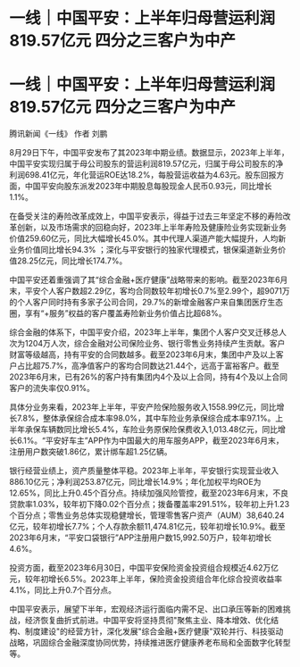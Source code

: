 # 一线｜中国平安：上半年归母营运利润819.57亿元 四分之三客户为中产

# 一线｜中国平安：上半年归母营运利润819.57亿元 四分之三客户为中产

腾讯新闻《一线》 作者 刘鹏

8月29日下午，中国平安发布了其2023年中期业绩。数据显示，2023年上半年，中国平安实现归属于母公司股东的营运利润819.57亿元，归属于母公司股东的净利润698.41亿元，年化营运ROE达18.2%，每股营运收益为4.63元。股东回报方面，中国平安向股东派发2023年中期股息每股现金人民币0.93元，同比增长1.1%。

在备受关注的寿险改革成效上，中国平安表示，得益于过去三年坚定不移的寿险改革创新，以及市场需求的回稳向好，2023年上半年寿险及健康险业务实现新业务价值259.60亿元，同比大幅增长45.0%。其中代理人渠道产能大幅提升，人均新业务价值同比增长94.3%
；深化与平安银行的独家代理模式，银保渠道新业务价值28.25亿元，同比增长174.7%。

中国平安还着重强调了其“综合金融+医疗健康”战略带来的影响。截至2023年6月末，平安个人客户数超2.29亿，客均合同数较年初增长0.7%至2.99个，超9071万的个人客户同时持有多家子公司合同，29.7%的新增金融客户来自集团医疗生态圈，享有“+服务”权益的客户覆盖寿险新业务价值占比超68%。

综合金融的体系下，中国平安介绍，2023年上半年，集团个人客户交叉迁移总人次为1204万人次，综合金融对公司保险业务、银行零售业务持续产生贡献。客户财富等级越高，持有平安的合同数越多。截至2023年6月末，集团中产及以上客户占比超75.7%，高净值客户的客均合同数达21.44个，远高于富裕客户。截至2023年6月末，已有26%的客户持有集团内4个及以上合同，持有4个及以上合同客户的流失率仅0.91%。

具体分业务来看，2023年上半年，平安产险保险服务收入1558.99亿元，同比增长7.8%，整体承保综合成本率98.0%，其中车险业务承保综合成本率97.1%。上半年承保车辆数同比增长5.4%，车险业务原保险保费收入1,013.48亿元，同比增长6.1%。“平安好车主”APP作为中国最大的用车服务APP，截至2023年6月末，注册用户数突破1.86亿，累计绑车超1.25亿辆。

银行经营业绩上，资产质量整体平稳。2023年上半年，平安银行实现营业收入886.10亿元；净利润253.87亿元，同比增长14.9%；年化加权平均ROE为12.65%，同比上升0.45个百分点。持续加强风险管控，截至2023年6月末，不良贷款率1.03%，较年初下降0.02个百分点；拨备覆盖率291.51%，较年初上升1.23个百分点；零售业务总体实现稳健增长，管理零售客户资产（AUM）38,640.24亿元，较年初增长7.7%；个人存款余额11,474.81亿元，较年初增长10.9%。截至2023年6月末，“平安口袋银行”APP注册用户数15,992.50万户，较年初增长4.6%。

投资方面，截至2023年6月30日，中国平安保险资金投资组合规模近4.62万亿元，较年初增长6.5%。2023年上半年，保险资金投资组合年化综合投资收益率4.1%，同比上升0.7个百分点。

中国平安表示，展望下半年，宏观经济运行面临内需不足、出口承压等新的困难挑战，经济恢复曲折式前进。中国平安将坚持贯彻"聚焦主业、降本增效、优化结构、制度建设"的经营方针，深化发展"综合金融+医疗健康"双轮并行、科技驱动战略，巩固综合金融深度协同优势，持续推进医疗健康养老布局和全面数字化转型等。

